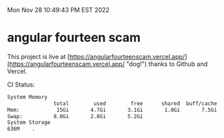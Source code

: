 Mon Nov 28 10:49:43 PM EST 2022

# angular fourteen scam


This project is live at [https://angularfourteenscam.vercel.app/](https://angularfourteenscam.vercel.app/ "dog!") thanks to Github and Vercel.

CI Status: 

```bash
System Memory
               total        used        free      shared  buff/cache   available
Mem:            15Gi       4.7Gi       3.1Gi       1.0Gi       7.5Gi       9.3Gi
Swap:          8.0Gi       2.8Gi       5.2Gi
System Storage
636M	.
```
```bash
